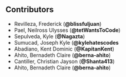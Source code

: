 ## Contributors
- Revilleza, Frederick (**@blissfuljuan**)
- Pael, Neilross Ulysses (**@tetWantsToCode**)
- Sepulveda, Kyle (**@Nagazta**)
- Sumucad, Joseph Kyle (**@kylehatescodes**
- Abadiano, Kent Dominic (**@KapitanKent**)
- Ahito, Bernadeth Claire (**@berna-ahito**)
- Cantiller, Christian Jayson (**@Shanta413**)
- Ahito, Bernadeth Claire (**@berna-ahito**)

